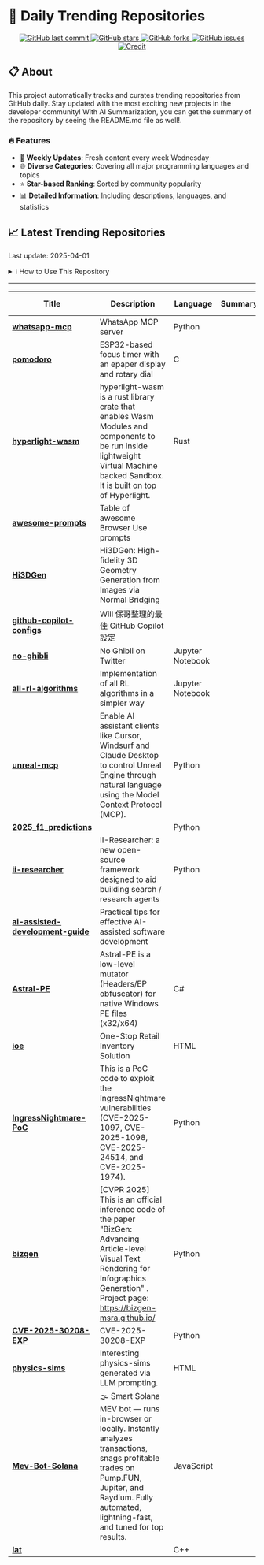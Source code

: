 # 🌟 Daily Trending Repositories

<div align="center">
<a href="https://github.com/marc-ko/daily-trending-repo/commits/main">
    <img src="https://img.shields.io/github/last-commit/marc-ko/daily-trending-repo" alt="GitHub last commit" />
</a>

<a href="https://github.com/marc-ko/daily-trending-repo/stargazers">
    <img src="https://img.shields.io/github/stars/marc-ko/daily-trending-repo" alt="GitHub stars" />
</a>
<a href="https://github.com/marc-ko/daily-trending-repo/network/members">
    <img src="https://img.shields.io/github/forks/marc-ko/daily-trending-repo" alt="GitHub forks" />
</a>
<a href="https://github.com/marc-ko/daily-trending-repo/issues">
    <img src="https://img.shields.io/github/issues/marc-ko/daily-trending-repo" alt="GitHub issues" />
</a>
<a alt="credit" href="https://github.com/zezhishao/DailyArXiv">
 <img src="https://img.shields.io/badge/credit%20-%20Idea%20From%20This%20Repo-blue" alt="Credit">
</a>
</div>

## 📋 About

This project automatically tracks and curates trending repositories from GitHub daily. Stay updated with the most exciting new projects in the developer community! With AI Summarization, you can get the summary of the repository by seeing the README.md file as well!.

### 🔥 Features

- 🔄 **Weekly Updates**: Fresh content every week Wednesday
- 🌐 **Diverse Categories**: Covering all major programming languages and topics
- ⭐ **Star-based Ranking**: Sorted by community popularity
- 📊 **Detailed Information**: Including descriptions, languages, and statistics

## 📈 Latest Trending Repositories

Last update: 2025-04-01

<details>
<summary>ℹ️ How to Use This Repository</summary>

1. **Star & Watch**: Click the 'Star' and 'Watch' buttons to receive weekly email notifications
2. **Browse**: Explore trending repositories organized by popularity
3. **Contribute**: Feel free to open issues or suggest improvements

</details>

---

| **Title** | **Description** | **Language** | **Summary** | **Tags** | **Stars Count** |
| --- | --- | --- | --- | --- | --- |
| **[whatsapp-mcp](https://github.com/lharries/whatsapp-mcp)** | WhatsApp MCP server | Python |  | <details><summary>ai, m...</summary><p>ai, mcp, whatsapp, whatsapp-api</p></details> | 2375 |
| **[pomodoro](https://github.com/Rukenshia/pomodoro)** | ESP32-based focus timer with an epaper display and rotary dial | C |  |  | 625 |
| **[hyperlight-wasm](https://github.com/hyperlight-dev/hyperlight-wasm)** | hyperlight-wasm is a rust library crate that enables Wasm Modules and components to be run inside lightweight Virtual Machine backed Sandbox. It is built on top of Hyperlight. | Rust |  | wasm | 476 |
| **[awesome-prompts](https://github.com/browser-use/awesome-prompts)** | Table of awesome Browser Use prompts |  |  |  | 376 |
| **[Hi3DGen](https://github.com/Stable-X/Hi3DGen)** | Hi3DGen: High-fidelity 3D Geometry Generation from Images via Normal Bridging |  |  |  | 329 |
| **[github-copilot-configs](https://github.com/doggy8088/github-copilot-configs)** | Will 保哥整理的最佳 GitHub Copilot 設定 |  |  | <details><summary>githu...</summary><p>github-copilot, github-copilot-chat</p></details> | 313 |
| **[no-ghibli](https://github.com/faisalsayed10/no-ghibli)** | No Ghibli on Twitter | Jupyter Notebook |  |  | 305 |
| **[all-rl-algorithms](https://github.com/FareedKhan-dev/all-rl-algorithms)** | Implementation of all RL algorithms in a simpler way | Jupyter Notebook |  | <details><summary>agent...</summary><p>agent, llm, openai, python, reinforcement-learning, rl</p></details> | 266 |
| **[unreal-mcp](https://github.com/chongdashu/unreal-mcp)** | Enable AI assistant clients like Cursor, Windsurf and Claude Desktop to control Unreal Engine through natural language using the Model Context Protocol (MCP). | Python |  | <details><summary>mcp-s...</summary><p>mcp-server, unreal-engine-5</p></details> | 242 |
| **[2025_f1_predictions](https://github.com/mar-antaya/2025_f1_predictions)** |  | Python |  |  | 200 |
| **[ii-researcher](https://github.com/Intelligent-Internet/ii-researcher)** | II-Researcher: a new open-source framework designed to aid building search / research agents | Python |  |  | 193 |
| **[ai-assisted-development-guide](https://github.com/Qais-Hweidi/ai-assisted-development-guide)** | Practical tips for effective AI-assisted software development |  |  |  | 187 |
| **[Astral-PE](https://github.com/DosX-dev/Astral-PE)** | Astral-PE is a low-level mutator (Headers/EP obfuscator) for native Windows PE files (x32/x64) | C# |  | <details><summary>cpp, ...</summary><p>cpp, cs, cybersecurity, dotnet, hacktoberfest, infosec, low-level, malware-analysis, mutator, native, obfuscation, obfuscator, pe, pentest, reverse-engineering, static-analysis</p></details> | 181 |
| **[ioe](https://github.com/zhtyyx/ioe)** | One-Stop Retail Inventory Solution | HTML |  |  | 172 |
| **[IngressNightmare-PoC](https://github.com/hakaioffsec/IngressNightmare-PoC)** | This is a PoC code to exploit the IngressNightmare vulnerabilities (CVE-2025-1097, CVE-2025-1098, CVE-2025-24514, and CVE-2025-1974). | Python |  |  | 171 |
| **[bizgen](https://github.com/1230young/bizgen)** | [CVPR 2025] This is an official inference code of the paper "BizGen: Advancing Article-level Visual Text Rendering for Infographics Generation" . Project page: https://bizgen-msra.github.io/ | Python |  |  | 171 |
| **[CVE-2025-30208-EXP](https://github.com/ThumpBo/CVE-2025-30208-EXP)** | CVE-2025-30208-EXP | Python |  | <details><summary>cve, ...</summary><p>cve, cve-2025-30208, exploit, exploits, security, security-tools, vite, vitejs, vul</p></details> | 155 |
| **[physics-sims](https://github.com/gemsjohn/physics-sims)** | Interesting physics-sims generated via LLM prompting. | HTML |  |  | 154 |
| **[Mev-Bot-Solana](https://github.com/Selrionsb/Mev-Bot-Solana)** | 🌫 Smart Solana MEV bot — runs in-browser or locally. Instantly analyzes transactions, snags profitable trades on Pump.FUN, Jupiter, and Raydium. Fully automated, lightning-fast, and tuned for top results. | JavaScript |  | <details><summary>block...</summary><p>blockchain, bot, crypto-bot, decentralized-exchanges, dex, ethereum, javascript, mempool, mev, nodejs, smart-contracts, solana, solidity</p></details> | 150 |
| **[lat](https://github.com/lat-opensource/lat)** |  | C++ |  |  | 150 |

